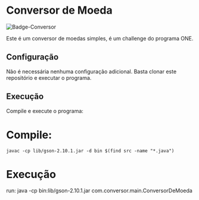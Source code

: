 # Conversor de Moeda

![Badge-Conversor](https://github.com/TheCrowCRW/ConversorDeMoedas/assets/92756285/9544fbb2-5fac-438b-a885-009514bcab3a)


Este é um conversor de moedas simples, é um challenge do programa ONE.

## Configuração

Não é necessária nenhuma configuração adicional. Basta clonar este repositório e executar o programa.

## Execução

Compile e execute o programa:

# Compile:
    javac -cp lib/gson-2.10.1.jar -d bin $(find src -name "*.java")

# Execução
run:
    java -cp bin:lib/gson-2.10.1.jar com.conversor.main.ConversorDeMoeda
